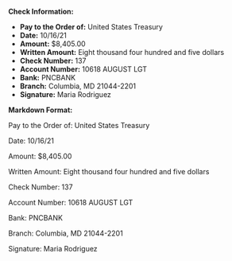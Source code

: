 **Check Information:**

* **Pay to the Order of:** United States Treasury
* **Date:** 10/16/21
* **Amount:** $8,405.00
* **Written Amount:** Eight thousand four hundred and five dollars
* **Check Number:** 137
* **Account Number:** 10618 AUGUST LGT
* **Bank:** PNCBANK
* **Branch:** Columbia, MD 21044-2201
* **Signature:** Maria Rodriguez

**Markdown Format:**

Pay to the Order of: United States Treasury

Date: 10/16/21

Amount: $8,405.00

Written Amount: Eight thousand four hundred and five dollars

Check Number: 137

Account Number: 10618 AUGUST LGT

Bank: PNCBANK

Branch: Columbia, MD 21044-2201

Signature: Maria Rodriguez